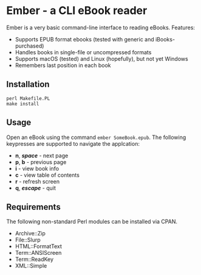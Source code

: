 # Ember - a CLI eBook reader

Ember is a very basic command-line interface to reading eBooks. Features:

- Supports EPUB format ebooks (tested with generic and iBooks-purchased)
- Handles books in single-file or uncompressed formats
- Supports macOS (tested) and Linux (hopefully), but not yet Windows
- Remembers last position in each book

## Installation

```
perl Makefile.PL
make install
```

## Usage

Open an eBook using the command `ember SomeBook.epub`. The following keypresses
are supported to navigate the applcation:

- **n**, ***space*** - next page
- **p**,  **b** - previous page
- **i** - view book info
- **c** - view table of contents
- **r** - refresh screen
- **q**, ***escape*** - quit

## Requirements

The following non-standard Perl modules can be installed via CPAN.

- Archive::Zip
- File::Slurp
- HTML::FormatText
- Term::ANSIScreen
- Term::ReadKey
- XML::Simple
